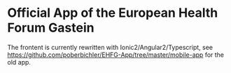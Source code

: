 # Official App of the European Health Forum Gastein
The frontent is currently rewritten with Ionic2/Angular2/Typescript, see https://github.com/poberbichler/EHFG-App/tree/master/mobile-app for the old app.
